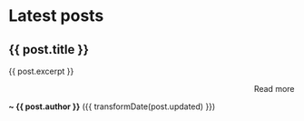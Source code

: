 # Latest posts

<div v-for="post in posts">

<h2><a :href="`${constants.baseUrl}${post.path}`">{{ post.title }}</a></h2>

{{ post.excerpt }}

<p style="text-align: right"><a :href="`${constants.baseUrl}${post.path}`">Read more</a></p>

**~ {{ post.author }}** ({{ transformDate(post.updated) }})

</div>

<script setup>
import data from '../../data.json'
import constants from '../../.vitepress/constants.js'

// sort posts
const posts = data['blog'].sort(
  (a, b) => new Date(b.updated) - new Date(a.updated)
)

const transformDate = (date) =>
  new Date(date).toLocaleDateString('en-US', {
    year: 'numeric',
    month: 'long',
    day: 'numeric'
  })
</script>
